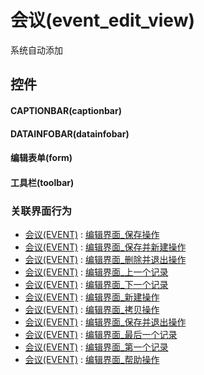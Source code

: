 # 会议(event_edit_view)  <!-- {docsify-ignore-all} -->


系统自动添加



## 控件
#### CAPTIONBAR(captionbar)
#### DATAINFOBAR(datainfobar)
#### 编辑表单(form)
#### 工具栏(toolbar)


### 关联界面行为
  * [会议(EVENT)](module/crm/event) : [编辑界面_保存操作](module/crm/event#界面行为)
  * [会议(EVENT)](module/crm/event) : [编辑界面_保存并新建操作](module/crm/event#界面行为)
  * [会议(EVENT)](module/crm/event) : [编辑界面_删除并退出操作](module/crm/event#界面行为)
  * [会议(EVENT)](module/crm/event) : [编辑界面_上一个记录](module/crm/event#界面行为)
  * [会议(EVENT)](module/crm/event) : [编辑界面_下一个记录](module/crm/event#界面行为)
  * [会议(EVENT)](module/crm/event) : [编辑界面_新建操作](module/crm/event#界面行为)
  * [会议(EVENT)](module/crm/event) : [编辑界面_拷贝操作](module/crm/event#界面行为)
  * [会议(EVENT)](module/crm/event) : [编辑界面_保存并退出操作](module/crm/event#界面行为)
  * [会议(EVENT)](module/crm/event) : [编辑界面_最后一个记录](module/crm/event#界面行为)
  * [会议(EVENT)](module/crm/event) : [编辑界面_第一个记录](module/crm/event#界面行为)
  * [会议(EVENT)](module/crm/event) : [编辑界面_帮助操作](module/crm/event#界面行为)

<script>
 const { createApp } = Vue
  createApp({
    data() {
      return {

      }
    }
  }).use(ElementPlus).mount('#app')
</script>